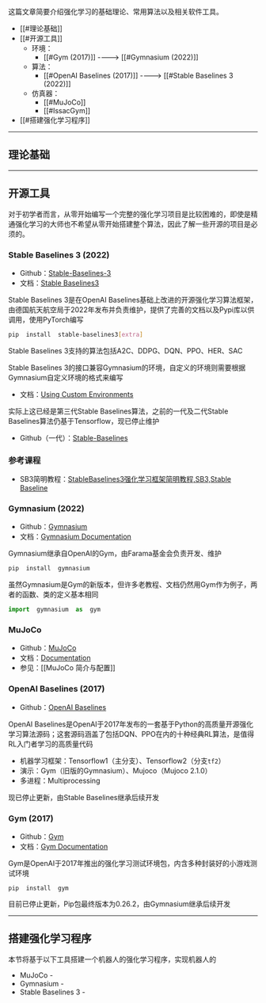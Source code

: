 这篇文章简要介绍强化学习的基础理论、常用算法以及相关软件工具。

+ [[#理论基础]]
+ [[#开源工具]]
	+ 环境：
		+ [[#Gym (2017)]] ----> [[#Gymnasium (2022)]]
	+ 算法：
		+ [[#OpenAI Baselines (2017)]]  ----> [[#Stable Baselines 3 (2022)]]
	+ 仿真器：
		+ [[#MuJoCo]]
		+ [[#IssacGym]]
+ [[#搭建强化学习程序]]

---
## 理论基础





---
## 开源工具

对于初学者而言，从零开始编写一个完整的强化学习项目是比较困难的，即使是精通强化学习的大师也不希望从零开始搭建整个算法，因此了解一些开源的项目是必须的。

### Stable Baselines 3 (2022)

+ Github：[Stable-Baselines-3](https://github.com/DLR-RM/stable-baselines3)
+ 文档：[Stable Baselines3](https://stable-baselines3.readthedocs.io/en/master/)

Stable Baselines 3是在OpenAI Baselines基础上改进的开源强化学习算法框架，由德国航天航空局于2022年发布并负责维护，提供了完善的文档以及Pypi库以供调用，使用PyTorch编写

```bash
pip  install  stable-baselines3[extra]
```

Stable Baselines 3支持的算法包括A2C、DDPG、DQN、PPO、HER、SAC

Stable Baselines 3的接口兼容Gymnasium的环境，自定义的环境则需要根据Gymnasium自定义环境的格式来编写

+ 文档：[Using Custom Environments](https://stable-baselines3.readthedocs.io/en/master/guide/custom_env.html)

实际上这已经是第三代Stable Baselines算法，之前的一代及二代Stable Baselines算法仍基于Tensorflow，现已停止维护

+ Github（一代）：[Stable-Baselines](https://github.com/hill-a/stable-baselines)

### 参考课程

+ SB3简明教程：[StableBaselines3强化学习框架简明教程,SB3,Stable Baseline](https://www.bilibili.com/video/BV1ty4y197JE?p=1)


### Gymnasium (2022)

+ Github：[Gymnasium](https://github.com/Farama-Foundation/Gymnasium)
+ 文档：[Gymnasium Documentation](https://gymnasium.farama.org/index.html)

Gymnasium继承自OpenAI的Gym，由Farama基金会负责开发、维护

```bash
pip  install  gymnasium
```

虽然Gymnasium是Gym的新版本，但许多老教程、文档仍然用Gym作为例子，两者的函数、类的定义基本相同

```python
import  gymnasium  as  gym
```


### MuJoCo 

+ Github：[MuJoCo](https://github.com/google-deepmind/mujoco/releases)
+ 文档：[Documentation](https://mujoco.readthedocs.io/en/stable/overview.html)
+ 参见：[[MuJoCo 简介与配置]]


### OpenAI Baselines (2017)

+ Github：[OpenAI Baselines](https://github.com/openai/baselines)

OpenAI Baselines是OpenAI于2017年发布的一套基于Python的高质量开源强化学习算法源码；这套源码涵盖了包括DQN、PPO在内的十种经典RL算法，是值得RL入门者学习的高质量代码

+ 机器学习框架：Tensorflow1（主分支）、Tensorflow2（分支`tf2`）
+ 演示：Gym（旧版的Gymnasium）、Mujoco（Mujoco 2.1.0）
+ 多进程：Multiprocessing

现已停止更新，由Stable Baselines继承后续开发


### Gym (2017)

+ Github：[Gym](https://github.com/openai/gym)
+ 文档：[Gym Documentation](https://www.gymlibrary.dev/index.html)

Gym是OpenAI于2017年推出的强化学习测试环境包，内含多种封装好的小游戏测试环境

```
pip  install  gym
```

目前已停止更新，Pip包最终版本为0.26.2，由Gymnasium继承后续开发


---
## 搭建强化学习程序

本节将基于以下工具搭建一个机器人的强化学习程序，实现机器人的

+ MuJoCo - 
+ Gymnasium - 
+ Stable Baselines 3 - 
